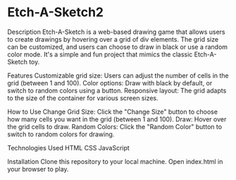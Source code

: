 # Etch-A-Sketch2

Description
Etch-A-Sketch is a web-based drawing game that allows users to create drawings by hovering over a grid of div elements. The grid size can be customized, and users can choose to draw in black or use a random color mode. It's a simple and fun project that mimics the classic Etch-A-Sketch toy.


Features
Customizable grid size: Users can adjust the number of cells in the grid (between 1 and 100).
Color options: Draw with black by default, or switch to random colors using a button.
Responsive layout: The grid adapts to the size of the container for various screen sizes.

How to Use
Change Grid Size: Click the "Change Size" button to choose how many cells you want in the grid (between 1 and 100).
Draw: Hover over the grid cells to draw.
Random Colors: Click the "Random Color" button to switch to random colors for drawing.

Technologies Used
HTML
CSS
JavaScript

Installation
Clone this repository to your local machine.
Open index.html in your browser to play.